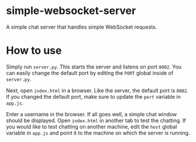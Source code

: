 simple-websocket-server
=======================

A simple chat server that handles simple WebSocket requests.

How to use
==========
Simply run `server.py`. This starts the server and listens on port `8002`. You can easily change the default port by editing the `PORT` global inside of `server.py`.

Next, open `index.html` in a browser. Like the server, the default port is `8002`. If you changed the default port, make sure to update the `port` variable in `app.js`.

Enter a username in the browser. If all goes well, a simple chat window should be displayed. Open `index.html` in another tab to test the chatting. If you would like to test chatting on another machine, edit the `host` global variable in `app.js` and point it to the machine on which the server is running.
